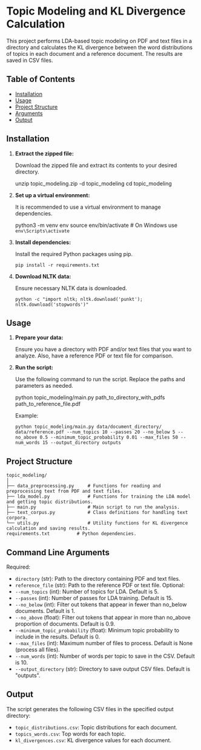 # Topic Modeling and KL Divergence Calculation

This project performs LDA-based topic modeling on PDF and text files in a directory and calculates the KL divergence between the word distributions of topics in each document and a reference document. The results are saved in CSV files.

## Table of Contents

- [Installation](#installation)
- [Usage](#usage)
- [Project Structure](#project-structure)
- [Arguments](#arguments)
- [Output](#output)

## Installation

1. **Extract the zipped file:**

   Download the zipped file and extract its contents to your desired directory.

   unzip topic_modeling.zip -d topic_modeling
   cd topic_modeling

2. **Set up a virtual environment:**

   It is recommended to use a virtual environment to manage dependencies.

   python3 -m venv env
   source env/bin/activate  # On Windows use `env\Scripts\activate`

3. **Install dependencies:**

   Install the required Python packages using pip.

   ``` 
   pip install -r requirements.txt
   ```

4. **Download NLTK data:**

   Ensure necessary NLTK data is downloaded.

   ``` 
   python -c "import nltk; nltk.download('punkt'); nltk.download('stopwords')"
   ```

## Usage

1. **Prepare your data:**

   Ensure you have a directory with PDF and/or text files that you want to analyze. Also, have a reference PDF or text file for comparison.

2. **Run the script:**

   Use the following command to run the script. Replace the paths and parameters as needed.

   python topic_modeling/main.py path_to_directory_with_pdfs path_to_reference_file.pdf

   Example:
   
   ```
   python topic_modeling/main.py data/document_directory/ data/reference.pdf --num_topics 10 --passes 20 --no_below 5 --no_above 0.5 --minimum_topic_probability 0.01 --max_files 50 --num_words 15 --output_directory outputs
   ```

## Project Structure

```
topic_modeling/
│
├── data_preprocessing.py     # Functions for reading and preprocessing text from PDF and text files.
├── lda_model.py              # Functions for training the LDA model and getting topic distributions.
├── main.py                   # Main script to run the analysis.
├── text_corpus.py            # Class definitions for handling text corpora.
└── utils.py                  # Utility functions for KL divergence calculation and saving results.
requirements.txt          # Python dependencies.

```

## Command Line Arguments
Required:
- `directory` (str): Path to the directory containing PDF and text files.
- `reference_file` (str): Path to the reference PDF or text file.
Optional:
- `--num_topics` (int): Number of topics for LDA. Default is 5.
- `--passes` (int): Number of passes for LDA training. Default is 15.
- `--no_below` (int): Filter out tokens that appear in fewer than no_below documents. Default is 1.
- `--no_above` (float): Filter out tokens that appear in more than no_above proportion of documents. Default is 0.9.
- `--minimum_topic_probability` (float): Minimum topic probability to include in the results. Default is 0.
- `--max_files` (int): Maximum number of files to process. Default is None (process all files).
- `--num_words` (int): Number of words per topic to save in the CSV. Default is 10.
- `--output_directory` (str): Directory to save output CSV files. Default is "outputs".

## Output

The script generates the following CSV files in the specified output directory:

- `topic_distributions.csv`: Topic distributions for each document.
- `topics_words.csv`: Top words for each topic.
- `kl_divergences.csv`: KL divergence values for each document.

